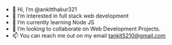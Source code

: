 - 👋 Hi, I’m @ankitthakur321
- 👀 I’m interested in full stack web development
- 🌱 I’m currently learning Node JS
- 💞️ I’m looking to collaborate on Web Development Projects.
- 📫 You can reach me out on my email tankit5210@gmail.com

<!---
ankitthakur321/ankitthakur321 is a ✨ special ✨ repository because its `README.md` (this file) appears on your GitHub profile.
You can click the Preview link to take a look at your changes.
--->
